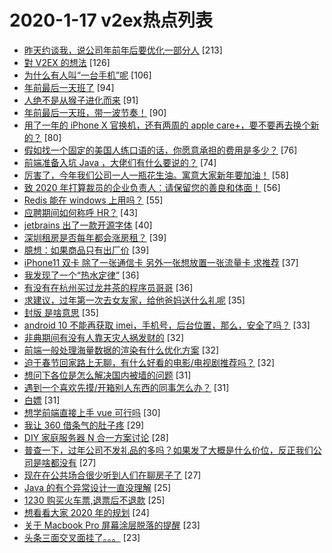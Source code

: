 # 2020-1-17 v2ex热点列表

+ [昨天约谈我，说公司年前年后要优化一部分人](https://www.v2ex.com/t/638614#reply213) [213]
+ [對 V2EX 的想法](https://www.v2ex.com/t/638599#reply126) [126]
+ [为什么有人叫“一台手机”呢](https://www.v2ex.com/t/638595#reply106) [106]
+ [年前最后一天班了](https://www.v2ex.com/t/638602#reply94) [94]
+ [人绝不是从猴子进化而来](https://www.v2ex.com/t/638707#reply91) [91]
+ [年前最后一天班，带一波节奏！](https://www.v2ex.com/t/638730#reply90) [90]
+ [用了一年的 iPhone X 官换机，还有两周的 apple care+，要不要再去换个新的？](https://www.v2ex.com/t/638641#reply80) [80]
+ [假如找一个固定的美国人练口语的话，你愿意承担的费用是多少？](https://www.v2ex.com/t/638643#reply76) [76]
+ [前端准备入坑 Java ，大佬们有什么要说的？](https://www.v2ex.com/t/638663#reply74) [74]
+ [厉害了，今年我们公司一人一瓶花生油。寓意大家新年要加油！](https://www.v2ex.com/t/638736#reply58) [58]
+ [致 2020 年打算裁员的企业负责人：请保留您的善良和体面！](https://www.v2ex.com/t/638717#reply56) [56]
+ [Redis 能在 windows 上用吗？](https://www.v2ex.com/t/638597#reply55) [55]
+ [应聘期间如何称呼 HR？](https://www.v2ex.com/t/638664#reply43) [43]
+ [jetbrains 出了一款开源字体](https://www.v2ex.com/t/638656#reply40) [40]
+ [深圳租房是否每年都会涨房租？](https://www.v2ex.com/t/638618#reply39) [39]
+ [臆想：如果商品只有出厂价](https://www.v2ex.com/t/638675#reply39) [39]
+ [iPhone11 双卡 除了一张通信卡 另外一张想放置一张流量卡 求推荐](https://www.v2ex.com/t/638598#reply37) [37]
+ [我发现了一个“热水定律”](https://www.v2ex.com/t/638624#reply36) [36]
+ [有没有在杭州买过龙井茶的程序员哥哥](https://www.v2ex.com/t/638657#reply36) [36]
+ [求建议，过年第一次去女友家，给他爸妈送什么礼呢](https://www.v2ex.com/t/638739#reply35) [35]
+ [封版 是啥意思](https://www.v2ex.com/t/638645#reply35) [35]
+ [android 10 不能再获取 imei，手机号，后台位置，那么，安全了吗？](https://www.v2ex.com/t/638601#reply33) [33]
+ [非典期间有没有人靠天灾人祸发财的](https://www.v2ex.com/t/638785#reply32) [32]
+ [前端一般处理海量数据的渲染有什么优化方案](https://www.v2ex.com/t/638631#reply32) [32]
+ [迫于春节回家路上无聊，有什么好看的电影/电视剧推荐吗？](https://www.v2ex.com/t/638718#reply32) [32]
+ [想问下各位是怎么解决国内被墙的问题](https://www.v2ex.com/t/638751#reply31) [31]
+ [遇到一个喜欢先摸/开箱别人东西的同事怎么办？](https://www.v2ex.com/t/638600#reply31) [31]
+ [白嫖](https://www.v2ex.com/t/638693#reply31) [31]
+ [想学前端直接上手 vue 可行吗](https://www.v2ex.com/t/638755#reply30) [30]
+ [我让 360 借条气的肚子疼](https://www.v2ex.com/t/638742#reply29) [29]
+ [DIY 家庭服务器 N 合一方案讨论](https://www.v2ex.com/t/638729#reply28) [28]
+ [普查一下，过年公司不发礼品的多吗？如果发了大概是什么价位，反正我们公司是啥都没有](https://www.v2ex.com/t/638744#reply27) [27]
+ [现在在公共场合很少听到人们在聊房子了](https://www.v2ex.com/t/638626#reply27) [27]
+ [Java 的有个异常设计一直没理解](https://www.v2ex.com/t/638609#reply25) [25]
+ [1230 购买火车票,退票后不退款](https://www.v2ex.com/t/638665#reply25) [25]
+ [想看看大家 2020 年的规划](https://www.v2ex.com/t/638735#reply24) [24]
+ [关于 Macbook Pro 屏幕涂层脱落的提醒](https://www.v2ex.com/t/638826#reply23) [23]
+ [头条三面交叉面挂了。。。](https://www.v2ex.com/t/638719#reply23) [23]

